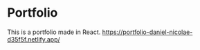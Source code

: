 # **Portfolio**

This is a portfolio made in React.
https://portfolio-daniel-nicolae-d35f5f.netlify.app/

